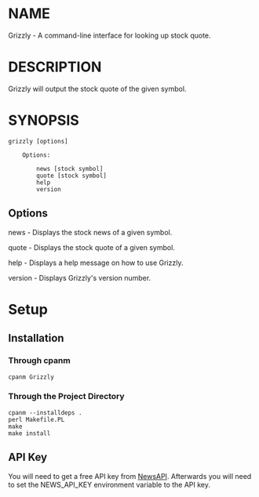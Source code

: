 # NAME

Grizzly - A command-line interface for looking up stock quote.

# DESCRIPTION

Grizzly will output the stock quote of the given symbol.

# SYNOPSIS

    grizzly [options]

        Options:

            news [stock symbol]
            quote [stock symbol]
            help
            version

## Options

news - Displays the stock news of a given symbol.

quote - Displays the stock quote of a given symbol.

help - Displays a help message on how to use Grizzly.

version - Displays Grizzly's version number.

# Setup

## Installation

### Through cpanm

    cpanm Grizzly

### Through the Project Directory

    cpanm --installdeps .
    perl Makefile.PL
    make
    make install

## API Key

You will need to get a free API key from [NewsAPI](https://newsapi.org/). Afterwards you will need to set the NEWS\_API\_KEY environment variable to the API key.
